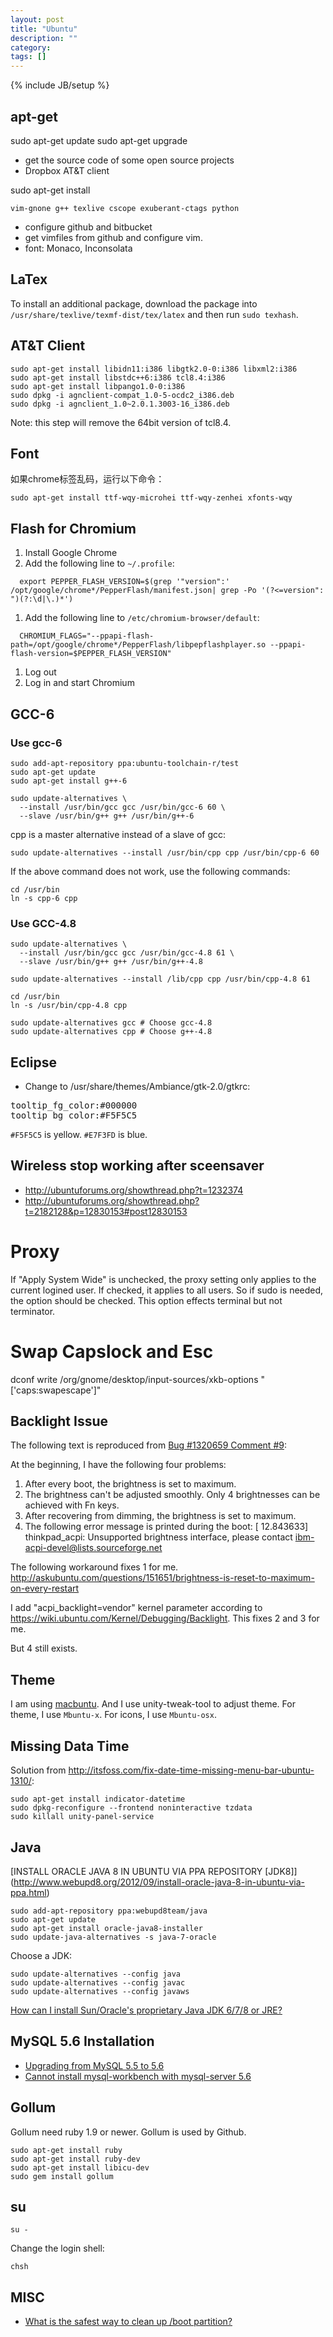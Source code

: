 ```yaml
---
layout: post
title: "Ubuntu"
description: ""
category: 
tags: []
---
```

{% include JB/setup %}

## apt-get
sudo apt-get update
sudo apt-get upgrade

- get the source code of some open source projects
- Dropbox AT&T client

sudo apt-get install 

```
vim-gnone g++ texlive cscope exuberant-ctags python
```

- configure github and bitbucket
- get vimfiles from github and configure vim. 
- font: Monaco, Inconsolata

## LaTex
To install an additional package, download the package into
`/usr/share/texlive/texmf-dist/tex/latex` and then run `sudo texhash`.

## AT&T Client
```
sudo apt-get install libidn11:i386 libgtk2.0-0:i386 libxml2:i386
sudo apt-get install libstdc++6:i386 tcl8.4:i386
sudo apt-get install libpango1.0-0:i386
sudo dpkg -i agnclient-compat_1.0-5-ocdc2_i386.deb
sudo dpkg -i agnclient_1.0~2.0.1.3003-16_i386.deb 
```
Note: this step will remove the 64bit version of tcl8.4.

## Font
如果chrome标签乱码，运行以下命令：
```
sudo apt-get install ttf-wqy-microhei ttf-wqy-zenhei xfonts-wqy
```

## Flash for Chromium
1. Install Google Chrome
1. Add the following line to `~/.profile`:
```
  export PEPPER_FLASH_VERSION=$(grep '"version":' /opt/google/chrome*/PepperFlash/manifest.json| grep -Po '(?<=version": ")(?:\d|\.)*')
```
1. Add the following line to `/etc/chromium-browser/default`:
```
  CHROMIUM_FLAGS="--ppapi-flash-path=/opt/google/chrome*/PepperFlash/libpepflashplayer.so --ppapi-flash-version=$PEPPER_FLASH_VERSION"
```
1. Log out
1. Log in and start Chromium

## GCC-6

### Use gcc-6
```
sudo add-apt-repository ppa:ubuntu-toolchain-r/test
sudo apt-get update
sudo apt-get install g++-6

sudo update-alternatives \
  --install /usr/bin/gcc gcc /usr/bin/gcc-6 60 \
  --slave /usr/bin/g++ g++ /usr/bin/g++-6
```

cpp is a master alternative instead of a slave of gcc:

```
sudo update-alternatives --install /usr/bin/cpp cpp /usr/bin/cpp-6 60
```

If the above command does not work, use the following commands:
```
cd /usr/bin
ln -s cpp-6 cpp
```

### Use GCC-4.8

```
sudo update-alternatives \
  --install /usr/bin/gcc gcc /usr/bin/gcc-4.8 61 \
  --slave /usr/bin/g++ g++ /usr/bin/g++-4.8

sudo update-alternatives --install /lib/cpp cpp /usr/bin/cpp-4.8 61

cd /usr/bin
ln -s /usr/bin/cpp-4.8 cpp

sudo update-alternatives gcc # Choose gcc-4.8
sudo update-alternatives cpp # Choose g++-4.8
```

## Eclipse
- Change to /usr/share/themes/Ambiance/gtk-2.0/gtkrc:
<pre>
tooltip_fg_color:#000000
tooltip_bg_color:#F5F5C5
</pre>
`#F5F5C5` is yellow. `#E7F3FD` is blue.

## Wireless stop working after sceensaver 
- http://ubuntuforums.org/showthread.php?t=1232374
- http://ubuntuforums.org/showthread.php?t=2182128&p=12830153#post12830153

# Proxy
If "Apply System Wide" is unchecked, the proxy setting only applies to the 
current logined user. If checked, it applies to all users. So if sudo is needed, 
the option should be checked. This option effects terminal but not terminator.

# Swap Capslock and Esc
dconf write /org/gnome/desktop/input-sources/xkb-options "['caps:swapescape']"

## Backlight Issue
The following text is reproduced from 
[Bug #1320659 Comment #9](https://bugs.launchpad.net/ubuntu/+source/linux/+bug/1320659/comments/9):

At the beginning, I have the following four problems:

1. After every boot, the brightness is set to maximum.
2. The brightness can't be adjusted smoothly. Only 4 brightnesses can be achieved with Fn keys.
3. After recovering from dimming, the brightness is set to maximum.
4. The following error message is printed during the boot:
[ 12.843633] thinkpad_acpi: Unsupported brightness interface, please contact ibm-acpi-devel@lists.sourceforge.net

The following workaround fixes 1 for me.
http://askubuntu.com/questions/151651/brightness-is-reset-to-maximum-on-every-restart

I add "acpi_backlight=vendor" kernel parameter according to https://wiki.ubuntu.com/Kernel/Debugging/Backlight. This fixes 2 and 3 for me.

But 4 still exists.

## Theme
I am using [macbuntu](http://www.noobslab.com/2014/04/macbuntu-1404-pack-is-released.html).  And I use unity-tweak-tool to adjust theme. For theme, I use `Mbuntu-x`. For icons, I use `Mbuntu-osx`.

## Missing Data Time 
Solution from http://itsfoss.com/fix-date-time-missing-menu-bar-ubuntu-1310/:

```
sudo apt-get install indicator-datetime
sudo dpkg-reconfigure --frontend noninteractive tzdata
sudo killall unity-panel-service
```

## Java
[INSTALL ORACLE JAVA 8 IN UBUNTU VIA PPA REPOSITORY [JDK8]]
(http://www.webupd8.org/2012/09/install-oracle-java-8-in-ubuntu-via-ppa.html)

```
sudo add-apt-repository ppa:webupd8team/java
sudo apt-get update
sudo apt-get install oracle-java8-installer
sudo update-java-alternatives -s java-7-oracle
```

Choose a JDK:

```
sudo update-alternatives --config java
sudo update-alternatives --config javac
sudo update-alternatives --config javaws
```
[How can I install Sun/Oracle's proprietary Java JDK 6/7/8 or JRE?](http://askubuntu.com/questions/56104/how-can-i-install-sun-oracles-proprietary-java-jdk-6-7-8-or-jre)

## MySQL 5.6 Installation
- [Upgrading from MySQL 5.5 to 5.6](http://dev.mysql.com/doc/refman/5.6/en/upgrading-from-previous-series.html)
- [Cannot install mysql-workbench with mysql-server 5.6](https://bugs.launchpad.net/ubuntu/+source/mysql-workbench/+bug/1287424)

## Gollum
Gollum need ruby 1.9 or newer. Gollum is used by Github.
```
sudo apt-get install ruby
sudo apt-get install ruby-dev
sudo apt-get install libicu-dev
sudo gem install gollum
```

## su
```
su -
```

Change the login shell:

```
chsh
```

## MISC
- [What is the safest way to clean up /boot partition?](http://askubuntu.com/questions/345588/what-is-the-safest-way-to-clean-up-boot-partition)
